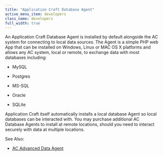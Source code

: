 ```yaml
---
title: "Application Craft Database Agent"
active_menu_item: developers
class_name: developers
full_width: true
---
```



An Application Craft Database Agent is installed by default alongside the AC system for connecting to local data sources. The Agent is a simple PHP web App that can be installed on Windows, Linux or MAC OS X platforms and allows any AC system, local or remote, to exchange data with most databases including:

 - MySQL

 - Postgres

 - MS-SQL

 - Oracle

 - SQLite

Application Craft itself automatically installs a local database Agent so local databases can be interacted with. You may purchase additional AC Database Agents to install at remote locations, should you need to interact securely with data at multiple locations.

See Also:

 - [AC Advanced Data Agent](ac-data-agent)

